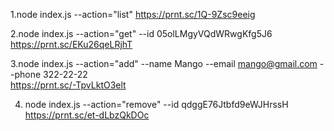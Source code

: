 1.node index.js --action="list"
https://prnt.sc/1Q-9Zsc9eeig

2.node index.js --action="get" --id 05olLMgyVQdWRwgKfg5J6
https://prnt.sc/EKu26qeLRjhT

3.node index.js --action="add" --name Mango --email mango@gmail.com --phone 322-22-22  
 https://prnt.sc/-TpvLktO3elt

4. node index.js --action="remove" --id qdggE76Jtbfd9eWJHrssH  
   https://prnt.sc/et-dLbzQkDOc
